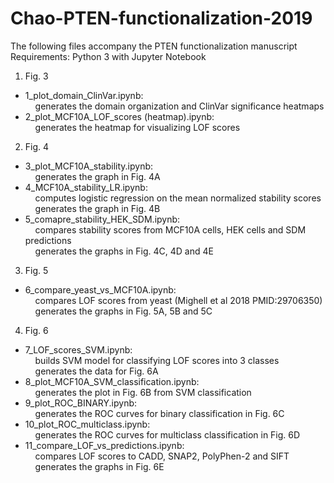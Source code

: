 # Chao-PTEN-functionalization-2019
The following files accompany the PTEN functionalization manuscript\
Requirements: Python 3 with Jupyter Notebook
1. Fig. 3
- 1_plot_domain_ClinVar.ipynb:\
    generates the domain organization and ClinVar significance heatmaps
- 2_plot_MCF10A_LOF_scores (heatmap).ipynb:\
    generates the heatmap for visualizing LOF scores
       
2. Fig. 4
- 3_plot_MCF10A_stability.ipynb:\
    generates the graph in Fig. 4A
- 4_MCF10A_stability_LR.ipynb:\
    computes logistic regression on the mean normalized stability scores\
    generates the graph in Fig. 4B
- 5_comapre_stability_HEK_SDM.ipynb:\
    compares stability scores from MCF10A cells, HEK cells and SDM predictions\
    generates the graphs in Fig. 4C, 4D and 4E
3. Fig. 5
- 6_compare_yeast_vs_MCF10A.ipynb:\
    compares LOF scores from yeast (Mighell et al 2018 PMID:29706350)\
    generates the graphs in Fig. 5A, 5B and 5C
4. Fig. 6      
- 7_LOF_scores_SVM.ipynb:\
    builds SVM model for classifying LOF scores into 3 classes\
    generates the data for Fig. 6A
- 8_plot_MCF10A_SVM_classification.ipynb:\
    generates the plot in Fig. 6B from SVM classification
- 9_plot_ROC_BINARY.ipynb:\
    generates the ROC curves for binary classification in Fig. 6C
- 10_plot_ROC_multiclass.ipynb:\
    generates the ROC curves for multiclass classification in Fig. 6D
- 11_compare_LOF_vs_predictions.ipynb:\
    compares LOF scores to CADD, SNAP2, PolyPhen-2 and SIFT\
    generates the graphs in Fig. 6E
        
